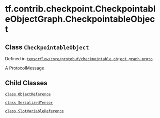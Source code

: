 <div itemscope itemtype="http://developers.google.com/ReferenceObject">
<meta itemprop="name" content="tf.contrib.checkpoint.CheckpointableObjectGraph.CheckpointableObject" />
<meta itemprop="property" content="ObjectReference"/>
<meta itemprop="property" content="SerializedTensor"/>
<meta itemprop="property" content="SlotVariableReference"/>
</div>

# tf.contrib.checkpoint.CheckpointableObjectGraph.CheckpointableObject

## Class `CheckpointableObject`





Defined in [`tensorflow/core/protobuf/checkpointable_object_graph.proto`](https://www.tensorflow.org/code/tensorflow/core/protobuf/checkpointable_object_graph.proto).

A ProtocolMessage

## Child Classes
[`class ObjectReference`](../../../../tf/contrib/checkpoint/CheckpointableObjectGraph/CheckpointableObject/ObjectReference.md)

[`class SerializedTensor`](../../../../tf/contrib/checkpoint/CheckpointableObjectGraph/CheckpointableObject/SerializedTensor.md)

[`class SlotVariableReference`](../../../../tf/contrib/checkpoint/CheckpointableObjectGraph/CheckpointableObject/SlotVariableReference.md)

